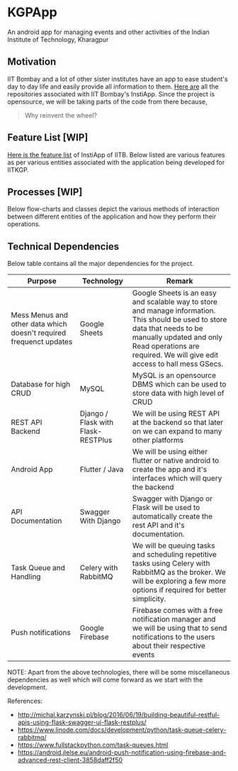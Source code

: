 # KGPApp

An android app for managing events and other activities of the Indian Institute of Technology, Kharagpur

## Motivation

IIT Bombay and a lot of other sister institutes have an app to ease student's day to day life and easily provide all information to them. [Here are](https://github.com/topics/instiapp) all the repositories associated with IIT Bombay's InstiApp. Since the project is opensource, we will be taking parts of the code from there because,

> Why reinvent the wheel?

## Feature List [WIP]

[Here is the feature list](https://docs.google.com/document/d/1L4wzuw88JrLyBt1DvnjavtAwhJkXgNSIxJG3yBsLwQ0/edit?usp=sharing) of InstiApp of IITB. Below listed are various features as per various entities associated with the application being developed for IITKGP.

## Processes [WIP]

Below flow-charts and classes depict the various methods of interaction between different entities of the application and how they perform their operations.

## Technical Dependencies

Below table contains all the major dependencies for the project.

| Purpose | Technology | Remark |
| ------- | ---------- | ------ |
| Mess Menus and other data which doesn't required frequenct updates | Google Sheets | Google Sheets is an easy and scalable way to store and manage information. This should be used to store data that needs to be manually updated and only Read operations are required. We will give edit access to hall mess GSecs. |
| Database for high CRUD | MySQL | MySQL is an opensource DBMS which can be used to store data with high level of CRUD |
| REST API Backend | Django / Flask with Flask-RESTPlus | We will be using REST API at the backend so that later on we can expand to many other platforms |
| Android App | Flutter / Java | We will be using either flutter or native android to create the app and it's interfaces which will query the backend |
| API Documentation | Swagger With Django | Swagger with Django or Flask will be used to automatically create the rest API and it's documentation. |
| Task Queue and Handling | Celery with RabbitMQ | We will be queuing tasks and scheduling repetitive tasks using Celery with RabbitMQ as the broker. We will be exploring a few more options if required for better simplicity.
| Push notifications | Google Firebase | Firebase comes with a free notification manager and we will be using that to send notifications to the users about their respective events |

NOTE: Apart from the above technologies, there will be some miscellaneous dependencies as well which will come forward as we start with the development.

References:
- http://michal.karzynski.pl/blog/2016/06/19/building-beautiful-restful-apis-using-flask-swagger-ui-flask-restplus/
- https://www.linode.com/docs/development/python/task-queue-celery-rabbitmq/
- https://www.fullstackpython.com/task-queues.html
- https://android.jlelse.eu/android-push-notification-using-firebase-and-advanced-rest-client-3858daff2f50

